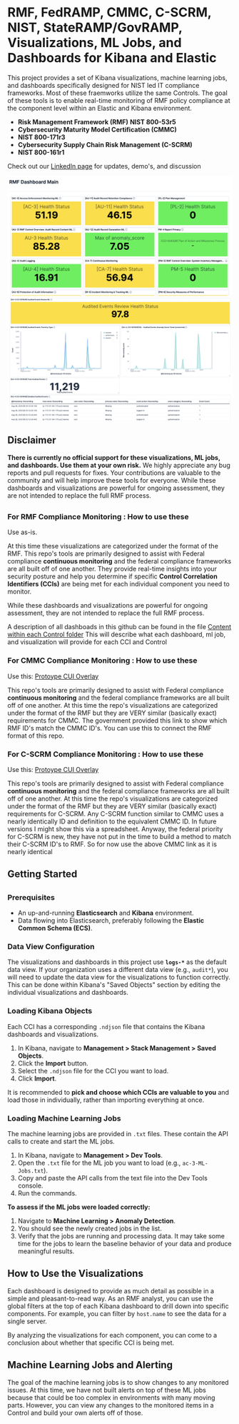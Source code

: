 # RMF, FedRAMP, CMMC, C-SCRM, NIST, StateRAMP/GovRAMP, Visualizations, ML Jobs, and Dashboards for Kibana and Elastic

This project provides a set of Kibana visualizations, machine learning jobs, and dashboards specifically designed for NIST led IT compliance frameworks. Most of these fraemworks utilize the same Controls. The goal of these tools is to enable real-time monitoring of RMF policy compliance at the component level within an Elastic and Kibana environment.
- **Risk Management Framework (RMF)** **NIST 800-53r5**
- **Cybersecurity Maturity Model Certification (CMMC)**
- **NIST 800-171r3**
- **Cybersecurity Supply Chain Risk Management (C-SCRM)**
- **NIST 800-161r1**

Check out our [LinkedIn page](https://www.linkedin.com/company/rabbitfooddod) for updates, demo's, and discussion

![Main Dashboard](images/%20Main%20Dashboard%20View.png)
![Drill Down to CCI View](images/CCI%20View.png)


## Disclaimer

**There is currently no official support for these visualizations, ML jobs, and dashboards. Use them at your own risk.**
We highly appreciate any bug reports and pull requests for fixes. Your contributions are valuable to the community and will help improve these tools for everyone.
While these dashboards and visualizations are powerful for ongoing assessment, they are not intended to replace the full RMF process.

##

### For RMF Compliance Monitoring : How to use these 

Use as-is. 

At this time these visualizations are categorized under the format of the RMF. This repo's tools are primarily designed to assist with Federal compliance **continuous monitoring** and the federal compliance frameworks are all built off of one another. They provide real-time insights into your security posture and help you determine if specific **Control Correlation Identifiers (CCIs)** are being met for each individual component you need to monitor.

While these dashboards and visualizations are powerful for ongoing assessment, they are not intended to replace the full RMF process.

A description of all dashboads in this github can be found in the file [Content within each Control folder](Content%20within%20each%20Control%20Folder.md) This will describe what each dashboard, ml job, and visualization will provide for each CCI and Control



### For CMMC Compliance Monitoring : How to use these 

Use this: [Protoype CUI Overlay](https://csrc.nist.gov/files/pubs/sp/800/171/r3/fpd/docs/sp800-171r3-fpd-cui-overlay.xlsx)

This repo's tools are primarily designed to assist with Federal compliance **continuous monitoring** and the federal compliance frameworks are all built off of one another. At this time the repo's visualizations are categorized under the format of the RMF but they are VERY similar (basically exact) requirements for CMMC.  The government provided this link to show which RMF ID's match the CMMC ID's. You can use this to connect the RMF format of this repo.



### For C-SCRM Compliance Monitoring : How to use these 

Use this: [Protoype CUI Overlay](https://csrc.nist.gov/files/pubs/sp/800/171/r3/fpd/docs/sp800-171r3-fpd-cui-overlay.xlsx)

This repo's tools are primarily designed to assist with Federal compliance **continuous monitoring** and the federal compliance frameworks are all built off of one another. At this time the repo's visualizations are categorized under the format of the RMF but they are VERY similar (basically exact) requirements for C-SCRM.  Any C-SCRM function similar to CMMC uses a nearly identically ID and definition to the equivalent CMMC ID. In future versions I might show this via a spreadsheet. Anyway, the federal priority for C-SCRM is new, they have not put in the time to build a method to match their C-SCRM ID's to RMF. So for now use the above CMMC link as it is nearly identical

##
## Getting Started
##

### Prerequisites

* An up-and-running **Elasticsearch** and **Kibana** environment.
* Data flowing into Elasticsearch, preferably following the **Elastic Common Schema (ECS)**.

### Data View Configuration

The visualizations and dashboards in this project use **`logs-*`** as the default data view. If your organization uses a different data view (e.g., `audit*`), you will need to update the data view for the visualizations to function correctly. This can be done within Kibana's "Saved Objects" section by editing the individual visualizations and dashboards.

### Loading Kibana Objects

Each CCI has a corresponding `.ndjson` file that contains the Kibana dashboards and visualizations.

1.  In Kibana, navigate to **Management > Stack Management > Saved Objects**.
2.  Click the **Import** button.
3.  Select the `.ndjson` file for the CCI you want to load.
4.  Click **Import**.

It is recommended to **pick and choose which CCIs are valuable to you** and load those in individually, rather than importing everything at once.

### Loading Machine Learning Jobs

The machine learning jobs are provided in `.txt` files. These contain the API calls to create and start the ML jobs.

1.  In Kibana, navigate to **Management > Dev Tools**.
2.  Open the `.txt` file for the ML job you want to load (e.g., `ac-3-ML-Jobs.txt`).
3.  Copy and paste the API calls from the text file into the Dev Tools console.
4.  Run the commands.

**To assess if the ML jobs were loaded correctly:**

1.  Navigate to **Machine Learning > Anomaly Detection**.
2.  You should see the newly created jobs in the list.
3.  Verify that the jobs are running and processing data. It may take some time for the jobs to learn the baseline behavior of your data and produce meaningful results.


## How to Use the Visualizations

Each dashboard is designed to provide as much detail as possible in a simple and pleasant-to-read way. As an RMF analyst, you can use the global filters at the top of each Kibana dashboard to drill down into specific components. For example, you can filter by `host.name` to see the data for a single server.

By analyzing the visualizations for each component, you can come to a conclusion about whether that specific CCI is being met.

## Machine Learning Jobs and Alerting

The goal of the machine learning jobs is to show changes to any monitored issues. At this time, we have not built alerts on top of these ML jobs because that could be too complex in environments with many moving parts. However, you can view any changes to the monitored items in a Control and build your own alerts off of those.
